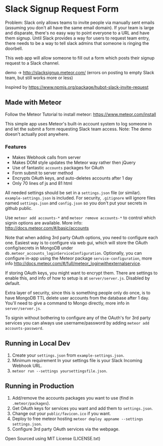 # Slack Signup Request Form

Problem: Slack only allows teams to invite people via manually sent emails (assuming you don't all have the same email domain). If your team is large and disparate, there's no easy way to point everyone to a URL and have them signup. Until Slack provides a way for users to request team entry, there needs to be a way to tell slack admins that someone is ringing the doorbell.

This web app will allow someone to fill out a form which posts their signup request to a Slack channel.

demo -> http://slacksignup.meteor.com/ (errors on posting to empty Slack team, but still works more or less)

Inspired by https://www.npmjs.org/package/hubot-slack-invite-request

## Made with Meteor

Follow the Meteor Tutorial to install meteor: https://www.meteor.com/install

This simple app uses Meteor's built-in account system to log someone in and let the submit a form requesting Slack team access. Note: The demo doesn't actually post anywhere.

### Features

* Makes Webhook calls from server
* Makes DOM style updates the Meteor way rather then jQuery
* Use of fantastic `accounts` packages for OAuth
* Form submit to server method
* Encrypts OAuth keys, and auto-deletes accounts after 1 day
* Only 70 lines of js and 81 html

All needed settings should be set in a `settings.json` file (or similar). `example-settings.json` is included. For security, `.gitignore` will ignore files named `settings.json` and `config.json` so you don't put your secrets in github public.

Use `meteor add accounts-*` and `meteor remove accounts-*` to control which signin options are available. More info: http://docs.meteor.com/#/basic/accounts

Note that when adding 3rd party OAuth options, you need to configure each one. Easiest way is to configure via web gui, which will store the OAuth config/secrets in MongoDB under `db.meteor_accounts_loginServiceConfiguration`. Optionally, you can configure in-app using the Meteor package `service-configuration`, more info http://docs.meteor.com/#/full/meteor_loginwithexternalservice.

If storing OAuth keys, you might want to encrypt them. There are settings to enable this, and info of how to setup is at `server/server.js`. Disabled by default.

Extra layer of security, since this is something people only do once, is to have MongoDB TTL delete user accounts from the database after 1 day. You'll need to give a command to Mongo directly, more info in `server/server.js`.

To signin without bothering to configure any of the OAuth's for 3rd party services you can always use username/password by adding `meteor add accounts-password`.

## Running in Local Dev

1. Create your `settings.json` from `example-settings.json`.
2. Minimum requirement In your settings file is your Slack Incoming Webhook URL.
4. `meteor run --settings yoursettingsfile.json`.

## Running in Production

1. Add/remove the accounts packages you want to use (find in `.meteor/packages`).
2. Get OAuth keys for services you want and add them to `settings.json`.
3. Change out your `public/favicon.ico` if you want.
4. Deploy to free meteor hosting `meteor deploy appname --settings settings.json`.
5. Configure 3rd party OAuth services via the webpage.

Open Sourced using MIT License (LICENSE.txt)
